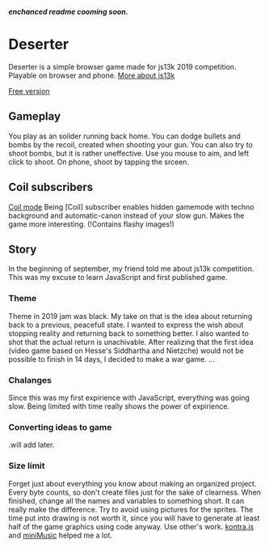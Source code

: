 ***enchanced readme cooming soon.***

# Deserter

Deserter is a simple browser game made for js13k 2019 competition. Playable on browser and phone. 
[More about js13k](https://js13kgames.com/)

[Free version](screenshot_free.png)

## Gameplay

You play as an soilder running back home. You can dodge bullets and bombs by the recoil, created when shooting your gun. You can also try to shoot bombs, but it is rather uneffective. 
Use you mouse to aim, and left click to shoot. On phone, shoot by tapping the srceen. 

## Coil subscribers
[Coil mode](screnshot_coil.png)
Being [Coil] subscriber enables hidden gamemode with techno background and automatic-canon instead of your slow gun. Makes the game more interesting. (!Contains flashy images!)

## Story

In the beginning of september, my friend told me about js13k competition. This was my excuse to learn JavaScript and first published game. 

### Theme
Theme in 2019 jam was black. My take on that is the idea about returning back to a previous, peacefull state. I wanted to express the wish about stopping reality and returning back to something better. I also wanted to shot that the actual return is unachivable.
After realizing that the first idea (video game based on Hesse's Siddhartha and Nietzche) would not be possible to finish in 14 days, I decided to make a war game.
...

### Chalanges
Since this was my first expirience with JavaScript, everything was going slow. Being limited with time really shows the power of expirience. 
### Converting ideas to game
.will add later.
### Size limit
Forget just about everything you know about making an organized project. Every byte counts, so don't create files just for the sake of clearness. 
When finished, change all the names and variables to something short. It can really make the difference. 
Try to avoid using pictures for the sprites. The time put into drawing is not worth it, since you will have to generate at least half of the game graphics using code anyway. 
Use other's work. [kontra.js](https://github.com/straker/kontra) and [miniMusic](https://github.com/xem/miniMusic/) helped me a lot.

